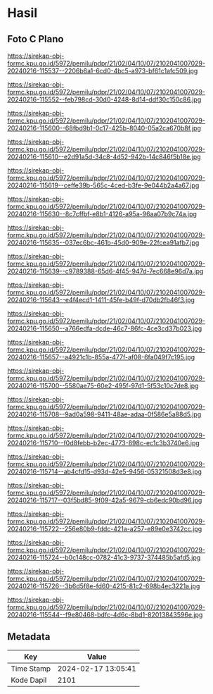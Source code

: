 # Hasil

## Foto C Plano

https://sirekap-obj-formc.kpu.go.id/5972/pemilu/pdpr/21/02/04/10/07/2102041007029-20240216-115537--2206b6a1-6cd0-4bc5-a973-bf61c1afc509.jpg

https://sirekap-obj-formc.kpu.go.id/5972/pemilu/pdpr/21/02/04/10/07/2102041007029-20240216-115552--feb798cd-30d0-4248-8d14-ddf30c150c86.jpg

https://sirekap-obj-formc.kpu.go.id/5972/pemilu/pdpr/21/02/04/10/07/2102041007029-20240216-115600--68fbd9b1-0c17-425b-8040-05a2ca670b8f.jpg

https://sirekap-obj-formc.kpu.go.id/5972/pemilu/pdpr/21/02/04/10/07/2102041007029-20240216-115610--e2d91a5d-34c8-4d52-942b-14c846f5b18e.jpg

https://sirekap-obj-formc.kpu.go.id/5972/pemilu/pdpr/21/02/04/10/07/2102041007029-20240216-115619--ceffe39b-565c-4ced-b3fe-9e044b2a4a67.jpg

https://sirekap-obj-formc.kpu.go.id/5972/pemilu/pdpr/21/02/04/10/07/2102041007029-20240216-115630--8c7cffbf-e8b1-4126-a95a-96aa07b9c74a.jpg

https://sirekap-obj-formc.kpu.go.id/5972/pemilu/pdpr/21/02/04/10/07/2102041007029-20240216-115635--037ec6bc-461b-45d0-909e-22fcea91afb7.jpg

https://sirekap-obj-formc.kpu.go.id/5972/pemilu/pdpr/21/02/04/10/07/2102041007029-20240216-115639--c9789388-65d6-4f45-947d-7ec668e96d7a.jpg

https://sirekap-obj-formc.kpu.go.id/5972/pemilu/pdpr/21/02/04/10/07/2102041007029-20240216-115643--e4f4ecd1-1411-45fe-b49f-d70db2fb46f3.jpg

https://sirekap-obj-formc.kpu.go.id/5972/pemilu/pdpr/21/02/04/10/07/2102041007029-20240216-115650--a766edfa-dcde-46c7-86fc-4ce3cd37b023.jpg

https://sirekap-obj-formc.kpu.go.id/5972/pemilu/pdpr/21/02/04/10/07/2102041007029-20240216-115657--a4921c1b-855a-477f-af08-6fa049f7c195.jpg

https://sirekap-obj-formc.kpu.go.id/5972/pemilu/pdpr/21/02/04/10/07/2102041007029-20240216-115700--5580ae75-60e2-495f-97d1-5f53c10c7de8.jpg

https://sirekap-obj-formc.kpu.go.id/5972/pemilu/pdpr/21/02/04/10/07/2102041007029-20240216-115708--9ad0a598-9411-48ae-adaa-0f586e5a88d5.jpg

https://sirekap-obj-formc.kpu.go.id/5972/pemilu/pdpr/21/02/04/10/07/2102041007029-20240216-115710--f0d8febb-b2ec-4773-898c-ec1c3b3740e6.jpg

https://sirekap-obj-formc.kpu.go.id/5972/pemilu/pdpr/21/02/04/10/07/2102041007029-20240216-115714--ab4cfd15-d93d-42e5-9456-05321508d3e8.jpg

https://sirekap-obj-formc.kpu.go.id/5972/pemilu/pdpr/21/02/04/10/07/2102041007029-20240216-115717--03f5bd85-9f09-42a5-9679-cb6edc90bd96.jpg

https://sirekap-obj-formc.kpu.go.id/5972/pemilu/pdpr/21/02/04/10/07/2102041007029-20240216-115722--256e80b9-fddc-421a-a257-e89e0e3742cc.jpg

https://sirekap-obj-formc.kpu.go.id/5972/pemilu/pdpr/21/02/04/10/07/2102041007029-20240216-115724--b0c148cc-0782-41c3-9737-374485b5afd5.jpg

https://sirekap-obj-formc.kpu.go.id/5972/pemilu/pdpr/21/02/04/10/07/2102041007029-20240216-115726--3b6d5f8e-fd60-4215-81c2-698b4ec3221a.jpg

https://sirekap-obj-formc.kpu.go.id/5972/pemilu/pdpr/21/02/04/10/07/2102041007029-20240216-115544--f9e80468-bdfc-4d6c-8bd1-82013843596e.jpg


## Metadata

| Key        | Value               |
| ---------- | ------------------- |
| Time Stamp | 2024-02-17 13:05:41 |
| Kode Dapil | 2101                |



